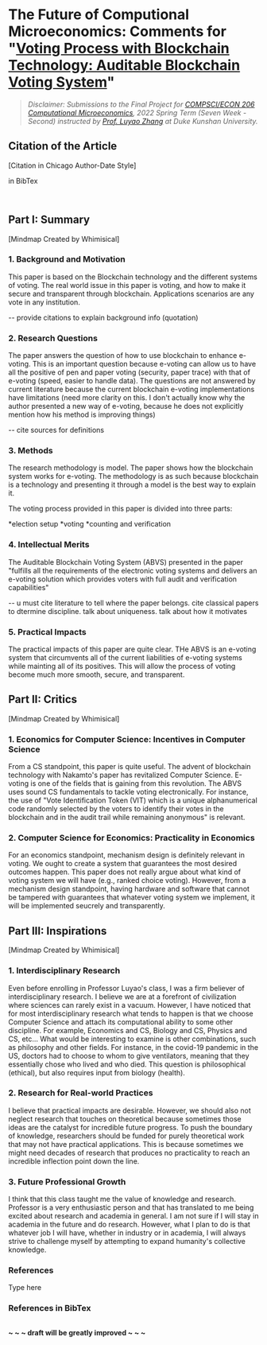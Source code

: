 # The Future of Computional Microeconomics: Comments for "[Voting Process with Blockchain Technology: Auditable Blockchain Voting System](https://link.springer.com/chapter/10.1007/978-3-319-98557-2_21)"

> *Disclaimer: Submissions to the Final Project for [COMPSCI/ECON 206 Computational Microeconomics](https://ce.pubpub.org/), 2022 Spring Term (Seven Week - Second) instructed by [Prof. Luyao Zhang](http://scholars.duke.edu/person/luyao.zhang) at Duke Kunshan University.*

## Citation of the Article 

[Citation in Chicago Author-Date Style]

in BibTex
```


```

## 

## Part I: Summary
[Mindmap Created by Whimisical]

### 1. Background and Motivation

This paper is based on the Blockchain technology and the different systems of voting. The real world issue in this paper is voting, and how to make it secure and transparent through blockchain. Applications scenarios are any vote in any institution.

-- provide citations to explain background info (quotation)

### 2. Research Questions

The paper answers the question of how to use blockchain to enhance e-voting. This is an important question because e-voting can allow us to have all the positive of pen and paper voting (security, paper trace) with that of e-voting (speed, easier to handle data). The questions are not answered by current literature because the current blockchain e-voting implementations have limitations (need more clarity on this. I don't actually know why the author presented a new way of e-voting, because he does not explicitly mention how his method is improving things)

-- cite sources for definitions

### 3. Methods

The research methodology is model. The paper shows how the blockchain system works for e-voting. The methodology is as such because blockchain is a technology and presenting it through a model is the best way to explain it.

The voting process provided in this paper is divided into three parts:

*election setup
*voting
*counting and verification

### 4. Intellectual Merits

The Auditable Blockchain Voting System (ABVS) presented in the paper "fulfills all the requirements of the electronic voting systems and delivers an e-voting solution which provides voters with full audit and verification capabilities"

-- u must cite literature to tell where the paper belongs. cite classical papers to dtermine discipline. talk about uniqueness. talk about how it motivates


### 5. Practical Impacts

The practical impacts of this paper are quite clear. THe ABVS is an e-voting system that circumvents all of the current liabilities of e-voting systems while mainting all of its positives. This will allow the process of voting become much more smooth, secure, and transparent.

## Part II: Critics 
[Mindmap Created by Whimisical]

### 1. Economics for Computer Science: Incentives in Computer Science

From a CS standpoint, this paper is quite useful. The advent of blockchain technology with Nakamto's paper has revitalized Computer Science. E-voting is one of the fields that is gaining from this revolution. The ABVS uses sound CS fundamentals to tackle voting electronically. For instance, the use of "Vote Identification Token (VIT) which is a unique alphanumerical code randomly selected by the voters to identify their votes in the blockchain and in the audit trail while remaining anonymous" is relevant.

### 2. Computer Science for Economics: Practicality in Economics

For an economics standpoint, mechanism design is definitely relevant in voting. We ought to create a system that guarantees the most desired outcomes happen. This paper does not really argue about what kind of voting system we will have (e.g., ranked choice voting). However, from a mechanism design standpoint, having hardware and software that cannot be tampered with guarantees that whatever voting system we implement, it will be implemented seucrely and transparently.

## Part III: Inspirations
[Mindmap Created by Whimisical]

### 1. Interdisciplinary Research

Even before enrolling in Professor Luyao's class, I was a firm believer of interdisciplinary research. I believe we are at a forefront of civilization where sciences can rarely exist in a vacuum. However, I have noticed that for most interdisciplinary research what tends to happen is that we choose Computer Science and attach its computational ability to some other discipline. For example, Economics and CS, Biology and CS, Physics and CS, etc... What would be interesting to examine is other combinations, such as philosophy and other fields. For instance, in the covid-19 pandemic in the US, doctors had to choose to whom to give ventilators, meaning that they essentially chose who lived and who died. This question is philosophical (ethical), but also requires input from biology (health).

### 2. Research for Real-world Practices

I believe that practical impacts are desirable. However, we should also not neglect research that touches on theoretical because sometimes those ideas are the catalyst for incredible future progress. To push the boundary of knowledge, researchers should be funded for purely theoretical work that may not have practical applications. This is because sometimes we might need decades of research that produces no practicality to reach an incredible inflection point down the line.

### 3. Future Professional Growth

I think that this class taught me the value of knowledge and research. Professor is a very enthusiastic person and that has translated to me being excited about research and academia in general. I am not sure if I will stay in academia in the future and do research. However, what I plan to do is that whatever job I will have, whether in industry or in academia, I will always strive to challenge myself by attempting to expand humanity's collective knowledge.





### References
Type here

### References in BibTex
```
```

**~ ~ ~ draft will be greatly improved ~ ~ ~**
